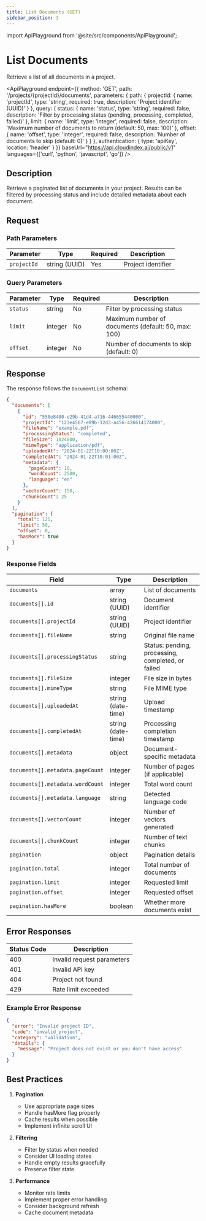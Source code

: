 ```yaml
---
title: List Documents (GET)
sidebar_position: 3
---
```


import ApiPlayground from '@site/src/components/ApiPlayground';

# List Documents

Retrieve a list of all documents in a project.

<ApiPlayground
  endpoint={{
    method: 'GET',
    path: '/projects/{projectId}/documents',
    parameters: {
      path: {
        projectId: {
          name: 'projectId',
          type: 'string',
          required: true,
          description: 'Project identifier (UUID)'
        }
      },
      query: {
        status: {
          name: 'status',
          type: 'string',
          required: false,
          description: 'Filter by processing status (pending, processing, completed, failed)'
        },
        limit: {
          name: 'limit',
          type: 'integer',
          required: false,
          description: 'Maximum number of documents to return (default: 50, max: 100)'
        },
        offset: {
          name: 'offset',
          type: 'integer',
          required: false,
          description: 'Number of documents to skip (default: 0)'
        }
      }
    },
    authentication: {
      type: 'apiKey',
      location: 'header'
    }
  }}
  baseUrl="https://api.cloudindex.ai/public/v1"
  languages={['curl', 'python', 'javascript', 'go']}
/>

## Description

Retrieve a paginated list of documents in your project. Results can be filtered by processing status and include detailed metadata about each document.

## Request

### Path Parameters

| Parameter | Type | Required | Description |
|-----------|------|----------|-------------|
| `projectId` | string (UUID) | Yes | Project identifier |

### Query Parameters

| Parameter | Type | Required | Description |
|-----------|------|----------|-------------|
| `status` | string | No | Filter by processing status |
| `limit` | integer | No | Maximum number of documents (default: 50, max: 100) |
| `offset` | integer | No | Number of documents to skip (default: 0) |

## Response

The response follows the `DocumentList` schema:

```json
{
  "documents": [
    {
      "id": "550e8400-e29b-41d4-a716-446655440000",
      "projectId": "123e4567-e89b-12d3-a456-426614174000",
      "fileName": "example.pdf",
      "processingStatus": "completed",
      "fileSize": 1024000,
      "mimeType": "application/pdf",
      "uploadedAt": "2024-01-22T10:00:00Z",
      "completedAt": "2024-01-22T10:01:00Z",
      "metadata": {
        "pageCount": 10,
        "wordCount": 2500,
        "language": "en"
      },
      "vectorCount": 150,
      "chunkCount": 25
    }
  ],
  "pagination": {
    "total": 125,
    "limit": 50,
    "offset": 0,
    "hasMore": true
  }
}
```

### Response Fields

| Field | Type | Description |
|-------|------|-------------|
| `documents` | array | List of documents |
| `documents[].id` | string (UUID) | Document identifier |
| `documents[].projectId` | string (UUID) | Project identifier |
| `documents[].fileName` | string | Original file name |
| `documents[].processingStatus` | string | Status: pending, processing, completed, or failed |
| `documents[].fileSize` | integer | File size in bytes |
| `documents[].mimeType` | string | File MIME type |
| `documents[].uploadedAt` | string (date-time) | Upload timestamp |
| `documents[].completedAt` | string (date-time) | Processing completion timestamp |
| `documents[].metadata` | object | Document-specific metadata |
| `documents[].metadata.pageCount` | integer | Number of pages (if applicable) |
| `documents[].metadata.wordCount` | integer | Total word count |
| `documents[].metadata.language` | string | Detected language code |
| `documents[].vectorCount` | integer | Number of vectors generated |
| `documents[].chunkCount` | integer | Number of text chunks |
| `pagination` | object | Pagination details |
| `pagination.total` | integer | Total number of documents |
| `pagination.limit` | integer | Requested limit |
| `pagination.offset` | integer | Requested offset |
| `pagination.hasMore` | boolean | Whether more documents exist |

## Error Responses

| Status Code | Description |
|-------------|-------------|
| 400 | Invalid request parameters |
| 401 | Invalid API key |
| 404 | Project not found |
| 429 | Rate limit exceeded |

### Example Error Response

```json
{
  "error": "Invalid project ID",
  "code": "invalid_project",
  "category": "validation",
  "details": {
    "message": "Project does not exist or you don't have access"
  }
}
```

## Best Practices

1. **Pagination**
   - Use appropriate page sizes
   - Handle hasMore flag properly
   - Cache results when possible
   - Implement infinite scroll UI

2. **Filtering**
   - Filter by status when needed
   - Consider UI loading states
   - Handle empty results gracefully
   - Preserve filter state

3. **Performance**
   - Monitor rate limits
   - Implement proper error handling
   - Consider background refresh
   - Cache document metadata
